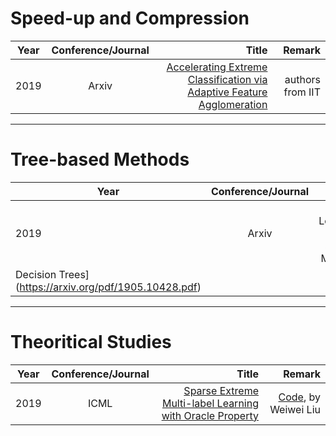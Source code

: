 # Speed-up and Compression

| Year       | Conference/Journal       | Title  | Remark
| ------------- |:-------------:| --------------:|------------:|
|2019			|    Arxiv   |    [Accelerating Extreme Classification via Adaptive Feature Agglomeration](https://arxiv.org/pdf/1905.11769.pdf)  |   authors from IIT    |


----
# Tree-based Methods

| Year       | Conference/Journal       | Title  | Remark
| ------------- |:-------------:| --------------:|------------:|
|2019           | Arxiv  | [LdSM: Logarithm-depth Streaming Multi-label
Decision Trees](https://arxiv.org/pdf/1905.10428.pdf) | |


----

# Theoritical Studies

| Year       | Conference/Journal       | Title  | Remark
| ------------- |:-------------:| --------------:|------------:|
|2019           | ICML  | [Sparse Extreme Multi-label Learning with Oracle Property](http://proceedings.mlr.press/v97/liu19d/liu19d.pdf) | [Code](https://github.com/smloracle/smloracle), by Weiwei Liu |
